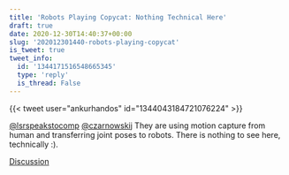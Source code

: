 ```yaml
---
title: 'Robots Playing Copycat: Nothing Technical Here'
draft: true
date: 2020-12-30T14:40:37+00:00
slug: '202012301440-robots-playing-copycat'
is_tweet: true
tweet_info:
  id: '1344171516548665345'
  type: 'reply'
  is_thread: False
---
```




{{< tweet user="ankurhandos" id="1344043184721076224" >}}

[@lsrspeakstocomp](https://x.com/lsrspeakstocomp) [@czarnowskij](https://x.com/czarnowskij) They are using motion capture from human and transferring joint poses to robots. There is nothing to see here, technically :).

[Discussion](https://x.com/sytelus/status/1344171516548665345)
